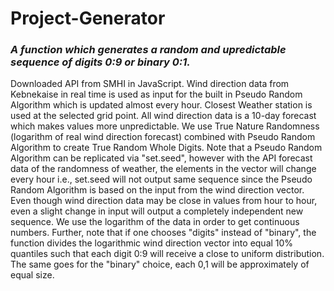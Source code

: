 # Project-Generator
### *A function which generates a random and upredictable sequence of digits 0:9 or binary 0:1.*
 Downloaded API from SMHI in JavaScript. Wind direction data from Kebnekaise in 
 real time is used as input for the built in Pseudo Random Algorithm which
 is updated almost every hour. Closest Weather station is used at the selected
 grid point. All wind direction data is a 10-day forecast which makes values more
 unpredictable. We use True Nature Randomness (logarithm of real wind direction forecast)
 combined with Pseudo Random Algorithm to create True Random Whole Digits.
 Note that a Pseudo Random Algorithm can be replicated via "set.seed", however
 with the API forecast data of the randomness of weather, the elements in the vector
 will change every hour i.e., set.seed will not output same sequence since the
 Pseudo Random Algorithm is based on the input from the wind direction vector.
 Even though wind direction data may be close in values from hour to hour, even
 a slight change in input will output a completely independent new sequence.
 We use the logarithm of the data in order to get continuous numbers.
 Further, note that if one chooses "digits" instead of "binary", the function divides
 the logarithmic wind direction vector into equal 10% quantiles such that each
 digit 0:9 will receive a close to uniform distribution. The same goes for the
 "binary" choice, each 0,1 will be approximately of equal size.
